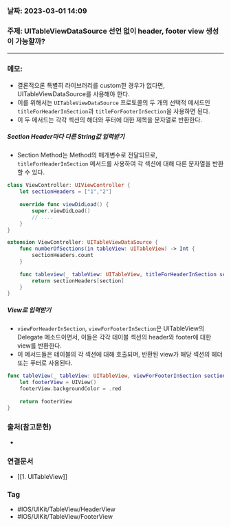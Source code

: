 ### 날짜: 2023-03-01 14:09

### 주제:  UITableViewDataSource 선언 없이 header, footer view 생성이 가능할까? 
---
### 메모: 
- 결론적으론 특별히 라이브러리를 custom한 경우가 없다면, UITableViewDataSource를 사용해야 한다. 
- 이를 위해서는 `UITableViewDataSource` 프로토콜의 두 개의 선택적 메서드인 `titleForHeaderInSection`과 `titleForFooterInSection`을 사용하면 된다.
- 이 두 메서드는 각각 섹션의 해더와 푸터에 대한 제목을 문자열로 반환한다. 
##### Section Header마다 다른 String값 입력받기 
- Section Method는 Method의 매개변수로 전달되므로, `titleForHeaderInSection` 메서드를 사용하여 각 섹션에 대해 다른 문자열을 반환할 수 있다.
~~~ swift 
class ViewController: UIViewController { 
	let sectionHeaders = ["1","2"]
	
	override func viewDidLoad() { 
		super.viewDidLoad()
		// ....
	}
}

extension ViewController: UITableViewDataSource { 
	func numberOfSections(in tableView: UITableView) -> Int { 
		sectionHeaders.count 
	}
	
	func tableview(_ tableView: UITableView, titleForHeaderInSection section: Int) -> String? { 
		return sectionHeaders[section]
	} 
}
~~~
##### View로 입력받기 
- `viewForHeaderInSection`, `viewForFooterInSection`은 UITableView의 Delegate 메소드이면서, 이들은 각각 테이블 섹션의 header와 footer에 대한 view를 반환한다. 
- 이 메서드들은 테이블의 각 섹션에 대해 호출되며, 반환된 view가 해당 섹션의 헤더 또는 푸터로 사용된다. 
~~~ swift 
func tableView(_ tableView: UITableView, viewForFooterInSection section: Int) -> UIView? { 
	let footerView = UIView()
	footerView.backgroundColor = .red
	
	return footerView
}
~~~

### 출처(참고문헌) 
- 

### 연결문서 
- [[1. UITableView]]

### Tag
- #IOS/UIKit/TableView/HeaderView
- #IOS/UIKit/TableView/FooterView